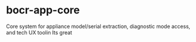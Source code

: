 # bocr-app-core
Core system for appliance model/serial extraction, diagnostic mode access, and tech UX toolin
Its great
<!-- Last modified: 2024 -->
